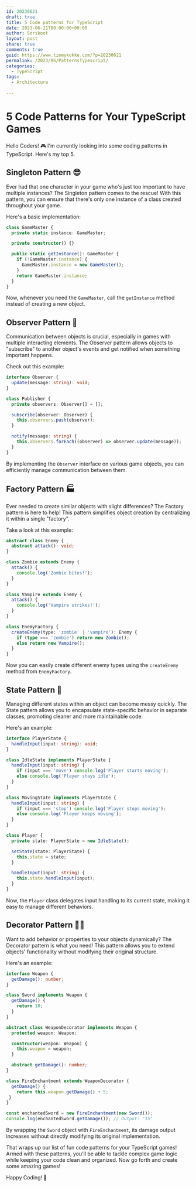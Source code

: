 ```yaml
---
id: 20230621
draft: true
title: 5 Code patterns for TypeScript
date: 2023-06-21T00:00:00+00:00
author: Sorskoot
layout: post
share: true
comments: true
guid: https://www.timmykokke.com/?p=20230621
permalink: /2023/06/PatternsTypescript/
categories:
  - TypeScript  
tags:
  - Architecture
  
---
```

# 5 Code Patterns for Your TypeScript Games

Hello Coders! 🎮 I'm currently looking into some coding patterns in TypeScript. Here's my top 5.

## Singleton Pattern 😎

Ever had that one character in your game who's just too important to have multiple instances? The Singleton pattern comes to the rescue! With this pattern, you can ensure that there's only one instance of a class created throughout your game.

Here's a basic implementation:

```typescript
class GameMaster {
  private static instance: GameMaster;

  private constructor() {}

  public static getInstance(): GameMaster {
    if (!GameMaster.instance) {
      GameMaster.instance = new GameMaster();
    }
    return GameMaster.instance;
  }
}
```

Now, whenever you need the `GameMaster`, call the `getInstance` method instead of creating a new object.

## Observer Pattern 📡

Communication between objects is crucial, especially in games with multiple interacting elements. The Observer pattern allows objects to "subscribe" to another object's events and get notified when something important happens.

Check out this example:

```typescript
interface Observer {
  update(message: string): void;
}

class Publisher {
  private observers: Observer[] = [];

  subscribe(observer: Observer) {
    this.observers.push(observer);
  }

  notify(message: string) {
    this.observers.forEach((observer) => observer.update(message));
  }
}
```

By implementing the `Observer` interface on various game objects, you can efficiently manage communication between them.

## Factory Pattern 🏭

Ever needed to create similar objects with slight differences? The Factory pattern is here to help! This pattern simplifies object creation by centralizing it within a single "factory".

Take a look at this example:

```typescript
abstract class Enemy {
  abstract attack(): void;
}

class Zombie extends Enemy {
  attack() {
    console.log('Zombie bites!');
  }
}

class Vampire extends Enemy {
  attack() {
    console.log('Vampire strikes!');
  }
}

class EnemyFactory {
  createEnemy(type: 'zombie' | 'vampire'): Enemy {
    if (type === 'zombie') return new Zombie();
    else return new Vampire();
  }
}
```

Now you can easily create different enemy types using the `createEnemy` method from `EnemyFactory`.

## State Pattern 🔄

Managing different states within an object can become messy quickly. The State pattern allows you to encapsulate state-specific behavior in separate classes, promoting cleaner and more maintainable code.

Here's an example:

```typescript
interface PlayerState {
  handleInput(input: string): void;
}

class IdleState implements PlayerState {
  handleInput(input: string) {
    if (input === 'move') console.log('Player starts moving');
    else console.log('Player stays idle');
  }
}

class MovingState implements PlayerState {
  handleInput(input: string) {
    if (input === 'stop') console.log('Player stops moving');
    else console.log('Player keeps moving');
  }
}

class Player {
  private state: PlayerState = new IdleState();

  setState(state: PlayerState) {
    this.state = state;
  }

  handleInput(input: string) {
    this.state.handleInput(input);
  }
}
```

Now, the `Player` class delegates input handling to its current state, making it easy to manage different behaviors.

## Decorator Pattern 🧙‍♂️

Want to add behavior or properties to your objects dynamically? The Decorator pattern is what you need! This pattern allows you to extend objects' functionality without modifying their original structure.

Here's an example:

```typescript
interface Weapon {
  getDamage(): number;
}

class Sword implements Weapon {
  getDamage() {
    return 10;
  }
}

abstract class WeaponDecorator implements Weapon {
  protected weapon: Weapon;

  constructor(weapon: Weapon) {
    this.weapon = weapon;
  }

  abstract getDamage(): number;
}

class FireEnchantment extends WeaponDecorator {
  getDamage() {
    return this.weapon.getDamage() + 5;
 }
}

const enchantedSword = new FireEnchantment(new Sword());
console.log(enchantedSword.getDamage()); // Output: "15"
 ```

By wrapping the `Sword` object with `FireEnchantment`, its damage output increases without directly modifying its original implementation.

That wraps up our list of fun code patterns for your TypeScript games! Armed with these patterns, you'll be able to tackle complex game logic while keeping your code clean and organized. Now go forth and create some amazing games!

Happy Coding! 🚀